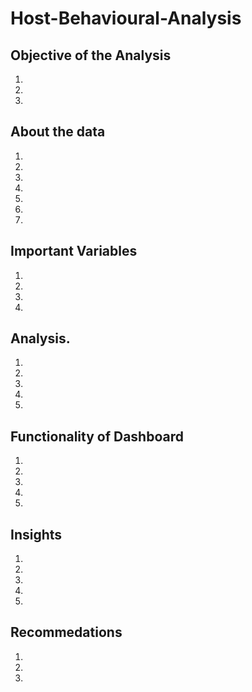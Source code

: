 # Host-Behavioural-Analysis

## Objective of the Analysis
1.
2.
3.

## About the data
1.
2.
3.
4.
5.
6.
7.

## Important Variables
1.
2.
3.
4.

## Analysis.
1.
2.
3.
4.
5.

## Functionality of Dashboard 
1.
2.
3.
4.
5.

## Insights
1.
2.
3.
4.
5.

## Recommedations
1.
2.
3.


